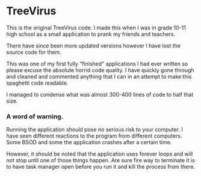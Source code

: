 # TreeVirus
This is the original TreeVirus code.
I made this when I was in grade 10-11 high school as a small
application to prank my friends and teachers.

There have since been more updated versions however I have lost
the source code for them.

This was one of my first fully "finished" applications I had
ever written so please excuse the absolute horrid code quality.
I have quickly gone through and cleaned and commented anything
that I can in an attempt to make this spaghetti code readable.

I managed to condense what was almost 300-400 lines of code to half 
that size.

### A word of warning.
Running the application should pose no serious risk to your computer.
I have seen different reactions to the program from different computers.
Some BSOD and some the application crashes after a certain time.

However, it should be noted that the application uses forever loops
and will not stop until one of those things happen. Are sure fire way
to terminate it is to have task manager open before you run it and
kill the process from there.
